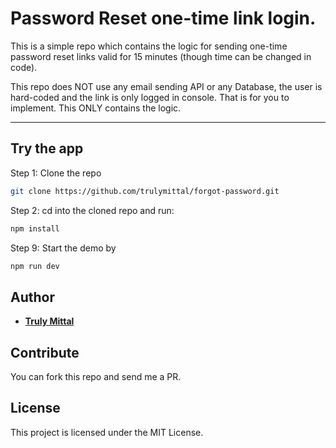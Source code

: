 # Password Reset one-time link login.

This is a simple repo which contains the logic for sending one-time password reset links valid for 15 minutes (though time can be changed in code).

This repo does NOT use any email sending API or any Database, the user is hard-coded and the link is only logged in console. That is for you to implement. This ONLY contains the logic.

---

## Try the app

Step 1: Clone the repo

```bash
git clone https://github.com/trulymittal/forgot-password.git
```

Step 2: cd into the cloned repo and run:

```bash
npm install
```

Step 9: Start the demo by

```bash
npm run dev
```

## Author

- [**Truly Mittal**](https://trulymittal.com)

## Contribute

You can fork this repo and send me a PR.

## License

This project is licensed under the MIT License.
